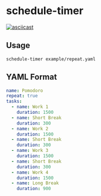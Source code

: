 # schedule-timer

[![asciicast](https://asciinema.org/a/2ZaIUz1V2s0ebtwUUyZ00mE6M.svg)](https://asciinema.org/a/2ZaIUz1V2s0ebtwUUyZ00mE6M)

## Usage

```shell
schedule-timer example/repeat.yaml
```

## YAML Format

```yaml
name: Pomodoro
repeat: true
tasks:
  - name: Work 1
    duration: 1500
  - name: Short Break
    duration: 300
  - name: Work 2
    duration: 1500
  - name: Short Break
    duration: 300
  - name: Work 3
    duration: 1500
  - name: Short Break
    duration: 300
  - name: Work 4
    duration: 1500
  - name: Long Break
    duration: 900
```

